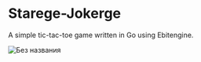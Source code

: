 # Starege-Jokerge

A simple tic-tac-toe game written in Go using Ebitengine.

![Без названия](https://user-images.githubusercontent.com/99027710/233228476-672358ee-da41-41f9-b171-535443323643.png)
